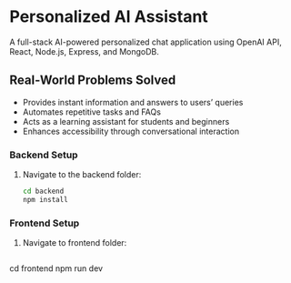 # Personalized AI Assistant  
A full-stack AI-powered personalized chat application using OpenAI API, React, Node.js, Express, and MongoDB. 

## **Real-World Problems Solved**

- Provides instant information and answers to users’ queries  
- Automates repetitive tasks and FAQs  
- Acts as a learning assistant for students and beginners  
- Enhances accessibility through conversational interaction  
### **Backend Setup**

1. Navigate to the backend folder:
   ```bash
   cd backend
   npm install
 ### **Frontend Setup**
1. Navigate to frontend folder:
   ```bash
  cd frontend
  npm run dev
